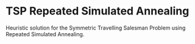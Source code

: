 # TSP Repeated Simulated Annealing
Heuristic solution for the Symmetric Travelling Salesman Problem using Repeated Simulated Annealing.
